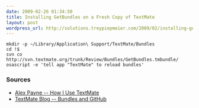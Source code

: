 ```yaml
---
date: 2009-02-26 01:34:50
title: Installing GetBundles on a Fresh Copy of TextMate
layout: post
wordpress_url: http://solutions.treypiepmeier.com/2009/02/installing-getbundles-on-a-fresh-copy-of-textmate/
---
```


```
mkdir -p ~/Library/Application\ Support/TextMate/Bundles
cd !$
svn co http://svn.textmate.org/trunk/Review/Bundles/GetBundles.tmbundle/
osascript -e 'tell app "TextMate" to reload bundles'
```

### Sources

- [Alex Payne -- How I Use TextMate](http://al3x.net/2008/12/03/how-i-use-textmate.html)
- [TextMate Blog -- Bundles and GitHub](http://blog.macromates.com/2008/bundles-and-github/)


